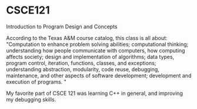 # CSCE121
Introduction to Program Design and Concepts

According to the Texas A&M course catalog, this class is all about: 
"Computation to enhance problem solving abilities; computational thinking; 
  understanding how people communicate with computers, how computing affects society;
  design and implementation of algorithms; data types, program control, iteration, functions, classes, and exceptions;
  understanding abstraction, modularity, code reuse, debugging, maintenance, and other aspects of software development;
  development and execution of programs. "

My favorite part of CSCE 121 was learning C++ in general, and improving my debugging skills.

